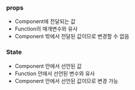 ### props
* Component에 전달되는 값
* Function의 매개변수와 유사
* Component 밖에서 전달된 값이므로 변경할 수 없음

### State
* Component 안에서 선언된 값
* Function 안에서 선언된 변수와 유사
* Component 안에서 선언된 값이므로 변경 가능